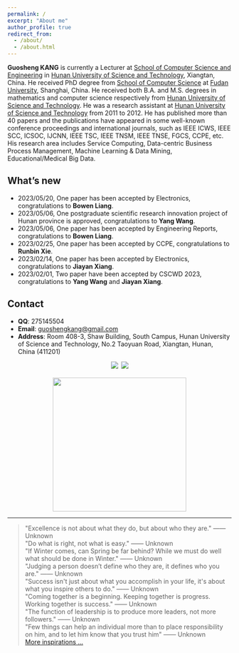 ```yaml
---
permalink: /
excerpt: "About me"
author_profile: true
redirect_from: 
  - /about/
  - /about.html
---
```


**Guosheng KANG** is currently a Lecturer at [School of Computer Science and Engineering](http://computer.hnust.edu.cn/) in [Hunan University of Science and Technology](http://www.hnust.edu.cn/), Xiangtan, China. He received PhD degree from [School of Computer Science](http://www.cs.fudan.edu.cn/) at [Fudan University](https://www.fudan.edu.cn/), Shanghai, China. He received both B.A. and M.S. degrees in mathematics and computer science respectively from [Hunan University of Science and Technology](http://www.hnust.edu.cn/). He was a research assistant at [Hunan University of Science and Technology](http://www.hnust.edu.cn/) from 2011 to 2012. He has published more than 40 papers and the publications have appeared in some well-known conference proceedings and international journals, such as IEEE ICWS, IEEE SCC, ICSOC, IJCNN, IEEE TSC, IEEE TNSM, IEEE TNSE, FGCS, CCPE, etc. His research area includes Service Computing, Data-centric Business Process Management, Machine Learning & Data Mining, Educational/Medical Big Data.

What’s new
------
- 2023/05/20, One paper has been accepted by Electronics, congratulations to **Bowen Liang**.
- 2023/05/06, One postgraduate scientific research innovation project of Hunan province is approved, congratulations to **Yang Wang**.
- 2023/05/06, One paper has been accepted by Engineering Reports, congratulations to **Bowen Liang**.
- 2023/02/25, One paper has been accepted by CCPE, congratulations to **Runbin Xie**.
- 2023/02/14, One paper has been accepted by Electronics, congratulations to **Jiayan Xiang**.
- 2023/02/01, Two paper have been accepted by CSCWD 2023, congratulations to **Yang Wang** and **Jiayan Xiang**.

Contact
------
* **QQ**: 275145504
* **Email**: guoshengkang@gmail.com
* **Address**: Room 408-3, Shaw Building, South Campus, Hunan University of Science and Technology, No.2 Taoyuan Road, Xiangtan, Hunan, China (411201)

<center><a href="http://www.hnust.edu.cn/"  title="HNUST"><img src="http://guoshengkang.github.io/images/HNUST-logo.png" /></a>&ensp;<a href="http://www.fudan.edu.cn"  title="FUDAN"><img src="http://guoshengkang.github.io/images/FUDAN-logo.png" /></a></center>
&nbsp;
<center><a href="https://clustrmaps.com/site/1at7r"  title="Visit tracker"><img src="//www.clustrmaps.com/map_v2.png?d=G3R-0ZMJGUroyPesuxdgM1JhsiWFXX-6XTZTBS1DMoU&cl=ffffff" width="300"/></a></center>

------
> "Excellence is not about what they do, but about who they are." —— Unknown  
> "Do what is right, not what is easy." —— Unknown  
> "If Winter comes, can Spring be far behind? While we must do well what should be done in Winter." —— Unknown   
> "Judging a person doesn’t define who they are, it defines who you are." —— Unknown   
> "Success isn't just about what you accomplish in your life, it's about what you inspire others to do."  —— Unknown  
> "Coming together is a beginning. Keeping together is progress. Working together is success."  —— Unknown  
> "The function of leadership is to produce more leaders, not more followers."  —— Unknown  
> "Few things can help an individual more than to place responsibility on him, and to let him know that you trust him"  —— Unknown  
[More inspirations ...](http://guoshengkang.github.io/Misc/inspirations)
